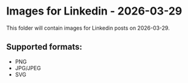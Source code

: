 # Images for Linkedin - 2026-03-29

This folder will contain images for Linkedin posts on 2026-03-29.

## Supported formats:
- PNG
- JPG/JPEG
- SVG

